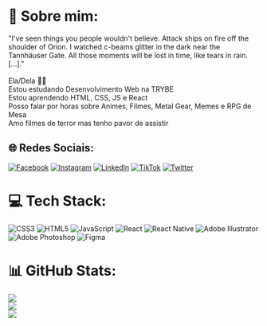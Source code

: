 # 💫 Sobre mim:
"I've seen things you people wouldn't believe. Attack ships on fire off the shoulder of Orion. I watched c-beams glitter in the dark near the Tannhäuser Gate. All those moments will be lost in time, like tears in rain.[...]."<br><br>Ela/Dela 🏳️‍⚧️<br>Estou estudando Desenvolvimento Web na TRYBE<br>Estou aprendendo HTML, CSS, JS e React<br>Posso falar por horas sobre Animes, Filmes, Metal Gear, Memes e RPG de Mesa<br>Amo filmes de terror mas tenho pavor de assistir


## 🌐 Redes Sociais:
[![Facebook](https://img.shields.io/badge/Facebook-%231877F2.svg?logo=Facebook&logoColor=white)](https://facebook.com/korewamaya) [![Instagram](https://img.shields.io/badge/Instagram-%23E4405F.svg?logo=Instagram&logoColor=white)](https://instagram.com/korewamaya) [![LinkedIn](https://img.shields.io/badge/LinkedIn-%230077B5.svg?logo=linkedin&logoColor=white)](https://linkedin.com/in/liceferreira) [![TikTok](https://img.shields.io/badge/TikTok-%23000000.svg?logo=TikTok&logoColor=white)](https://tiktok.com/@korewamaya) [![Twitter](https://img.shields.io/badge/Twitter-%231DA1F2.svg?logo=Twitter&logoColor=white)](https://twitter.com/korewamaya) 

# 💻 Tech Stack:
![CSS3](https://img.shields.io/badge/css3-%231572B6.svg?style=for-the-badge&logo=css3&logoColor=white) ![HTML5](https://img.shields.io/badge/html5-%23E34F26.svg?style=for-the-badge&logo=html5&logoColor=white) ![JavaScript](https://img.shields.io/badge/javascript-%23323330.svg?style=for-the-badge&logo=javascript&logoColor=%23F7DF1E) ![React](https://img.shields.io/badge/react-%2320232a.svg?style=for-the-badge&logo=react&logoColor=%2361DAFB) ![React Native](https://img.shields.io/badge/react_native-%2320232a.svg?style=for-the-badge&logo=react&logoColor=%2361DAFB) ![Adobe Illustrator](https://img.shields.io/badge/adobeillustrator-%23FF9A00.svg?style=for-the-badge&logo=adobeillustrator&logoColor=white) ![Adobe Photoshop](https://img.shields.io/badge/adobephotoshop-%2331A8FF.svg?style=for-the-badge&logo=adobephotoshop&logoColor=white) 	![Figma](https://img.shields.io/badge/figma-%23F24E1E.svg?style=for-the-badge&logo=figma&logoColor=white)
# 📊 GitHub Stats:
![](https://github-readme-stats.vercel.app/api?username=liceferreira&theme=blueberry&hide_border=false&include_all_commits=false&count_private=false)<br/>
![](https://github-readme-streak-stats.herokuapp.com/?user=liceferreira&theme=blueberry&hide_border=false)<br/>
![](https://github-readme-stats.vercel.app/api/top-langs/?username=liceferreira&theme=blueberry&hide_border=false&include_all_commits=false&count_private=false&layout=compact)

<!-- Proudly created with GPRM ( https://gprm.itsvg.in ) -->
